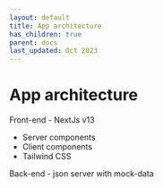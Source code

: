 ```yaml
---
layout: default
title: App architecture
has_children: true
parent: docs
last_updated: Oct 2023
---
```



# App architecture

Front-end - NextJs v13
- Server components
- Client components
- Tailwind CSS

Back-end - json server with mock-data
